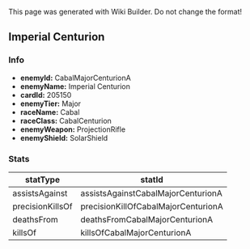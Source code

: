 <span class="wiki-builder">This page was generated with Wiki Builder. Do not change the format!</span>

## Imperial Centurion
### Info
* **enemyId:** CabalMajorCenturionA
* **enemyName:** Imperial Centurion
* **cardId:** 205150
* **enemyTier:** Major
* **raceName:** Cabal
* **raceClass:** CabalCenturion
* **enemyWeapon:** ProjectionRifle
* **enemyShield:** SolarShield

### Stats
statType | statId
-------- | ------
assistsAgainst | assistsAgainstCabalMajorCenturionA
precisionKillsOf | precisionKillOfCabalMajorCenturionA
deathsFrom | deathsFromCabalMajorCenturionA
killsOf | killsOfCabalMajorCenturionA


